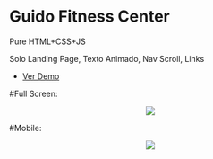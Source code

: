 # Guido Fitness Center

Pure HTML+CSS+JS

Solo Landing Page, Texto Animado, Nav Scroll, Links

* [Ver Demo](https://htmlpreview.github.io/?https://github.com/GuidoFavara/Fitness-Landing/blob/master/index.html)

#Full Screen:


<div align="center">
  <img src="https://raw.githubusercontent.com/GuidoFavara/Fitness-Landing/master/preview-Fs.png" />
</div>

#Mobile:


<div align="center">
  <img src="https://raw.githubusercontent.com/GuidoFavara/Fitness-Landing/master/Preview-Mobile.png" />
</div>